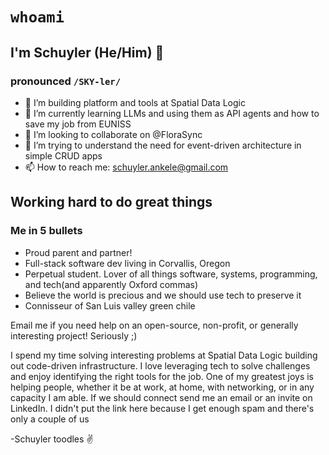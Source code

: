 # `whoami`
## I'm Schuyler (He/Him) 👋 
### pronounced `/SKY-ler/`

- 🔭 I’m building platform and tools at Spatial Data Logic
- 🌱 I’m currently learning LLMs and using them as API agents and how to save my job from EUNISS
- 👯 I’m looking to collaborate on @FloraSync
- 🤔 I’m trying to understand the need for event-driven architecture in simple CRUD apps
- 📫 How to reach me: schuyler.ankele@gmail.com

## Working hard to do great things
### Me in 5 bullets
- Proud parent and partner!
- Full-stack software dev living in Corvallis, Oregon
- Perpetual student. Lover of all things software, systems, programming, and tech(and apparently Oxford commas)
- Believe the world is precious and we should use tech to preserve it
- Connisseur of San Luis valley green chile

Email me if you need help on an open-source, non-profit, or generally interesting project! Seriously ;)

I spend my time solving interesting problems at Spatial Data Logic building out code-driven infrastructure.  I love leveraging tech to solve challenges and enjoy identifying the right tools for the job.  One of my greatest joys is helping people, whether it be at work, at home, with networking, or in any capacity I am able.  If we should connect send me an email or an invite on LinkedIn.  I didn't put the link here because I get enough spam and there's only a couple of us

\-Schuyler
toodles ✌️

<!-- Not too impressive here bud
<p align="center">
  <img src="https://github-readme-stats.vercel.app/api?username=shoesCodeFor&show_icons=true&count_private=true&custom_title=Github%20Stats&theme=dracula&include_all_commits=true">
</p>


**shoesCodeFor/shoesCodeFor** is a ✨ _special_ ✨ repository because its `README.md` (this file) appears on your GitHub profile.

-->
